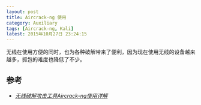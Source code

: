 ```yaml
---
layout: post
title: Aircrack-ng 使用
category: Auxiliary
tags: [Aircrack-ng, Kali]
latest: 2015年10月27日 23:24:15
---
```


无线在使用方便的同时，也为各种破解带来了便利，因为现在使用无线的设备越来越多，抓包的难度也降低了不少。

参考
-

- [_无线破解攻击工具Aircrack-ng使用详解_](http://blog.csdn.net/ffilman/article/details/5782577)